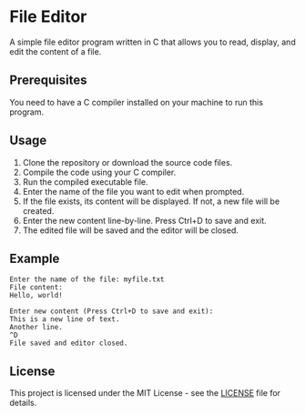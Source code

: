 # File Editor

A simple file editor program written in C that allows you to read, display, and edit the content of a file.

## Prerequisites

You need to have a C compiler installed on your machine to run this program.

## Usage

1. Clone the repository or download the source code files.
2. Compile the code using your C compiler.
3. Run the compiled executable file.
4. Enter the name of the file you want to edit when prompted.
5. If the file exists, its content will be displayed. If not, a new file will be created.
6. Enter the new content line-by-line. Press Ctrl+D to save and exit.
7. The edited file will be saved and the editor will be closed.

## Example

```
Enter the name of the file: myfile.txt
File content:
Hello, world!

Enter new content (Press Ctrl+D to save and exit):
This is a new line of text.
Another line.
^D
File saved and editor closed.
```

## License

This project is licensed under the MIT License - see the [LICENSE](LICENSE) file for details.

